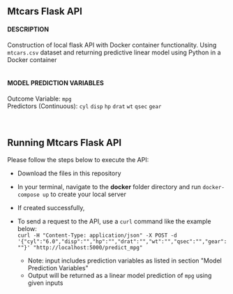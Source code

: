 ## Mtcars Flask API

#### DESCRIPTION
Construction of local flask API with Docker container functionality. Using `mtcars.csv` dataset and returning predictive linear model using Python in a Docker container  
<br/>

#### MODEL PREDICTION VARIABLES
Outcome Variable: `mpg`  
Predictors (Continuous): `cyl` `disp` `hp` `drat` `wt` `qsec` `gear`  
<br/> 
<br/>

## Running Mtcars Flask API
Please follow the steps below to execute the API:

+ Download the files in this repository

+ In your terminal, navigate to the **docker** folder directory and run `docker-compose up` to create your local server

+ If created successfully, 

+ To send a request to the API, use a `curl` command like the example below:  
`curl -H "Content-Type: application/json" -X POST -d '{"cyl":"6.0","disp":"","hp":"","drat":"","wt":"","qsec":"","gear":""}' "http://localhost:5000/predict_mpg"`
  + Note: input includes prediction variables as listed in section "Model Prediction Variables"
  + Output will be returned as a linear model prediction of `mpg` using given inputs
